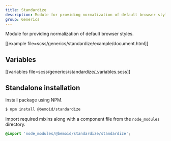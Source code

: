 ```yaml
---
title: Standardize
description: Module for providing normalization of default browser styles
group: Generics
---
```


Module for providing normalization of default browser styles.

[[example file=scss/generics/standardize/example/document.html]]

## Variables

[[variables file=scss/generics/standardize/_variables.scss]]

## Standalone installation

Install package using NPM.

```bash
$ npm install @bemoid/standardize
```

Import required mixins along with a component file from the `node_modules` directory.

```scss
@import 'node_modules/@bemoid/standardize/standardize';
```
